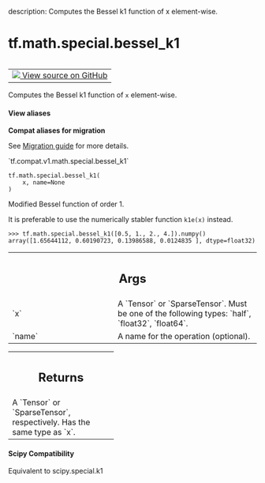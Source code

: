 description: Computes the Bessel k1 function of x element-wise.

<div itemscope itemtype="http://developers.google.com/ReferenceObject">
<meta itemprop="name" content="tf.math.special.bessel_k1" />
<meta itemprop="path" content="Stable" />
</div>

# tf.math.special.bessel_k1

<!-- Insert buttons and diff -->

<table class="tfo-notebook-buttons tfo-api nocontent" align="left">
<td>
  <a target="_blank" href="https://github.com/tensorflow/tensorflow/blob/r2.4/tensorflow/python/ops/special_math_ops.py#L415-L440">
    <img src="https://www.tensorflow.org/images/GitHub-Mark-32px.png" />
    View source on GitHub
  </a>
</td>
</table>



Computes the Bessel k1 function of `x` element-wise.

<section class="expandable">
  <h4 class="showalways">View aliases</h4>
  <p>
<b>Compat aliases for migration</b>
<p>See
<a href="https://www.tensorflow.org/guide/migrate">Migration guide</a> for
more details.</p>
<p>`tf.compat.v1.math.special.bessel_k1`</p>
</p>
</section>

<pre class="devsite-click-to-copy prettyprint lang-py tfo-signature-link">
<code>tf.math.special.bessel_k1(
    x, name=None
)
</code></pre>



<!-- Placeholder for "Used in" -->

Modified Bessel function of order 1.

It is preferable to use the numerically stabler function `k1e(x)` instead.

```
>>> tf.math.special.bessel_k1([0.5, 1., 2., 4.]).numpy()
array([1.65644112, 0.60190723, 0.13986588, 0.0124835 ], dtype=float32)
```

<!-- Tabular view -->
 <table class="responsive fixed orange">
<colgroup><col width="214px"><col></colgroup>
<tr><th colspan="2"><h2 class="add-link">Args</h2></th></tr>

<tr>
<td>
`x`
</td>
<td>
A `Tensor` or `SparseTensor`. Must be one of the following types: `half`,
`float32`, `float64`.
</td>
</tr><tr>
<td>
`name`
</td>
<td>
A name for the operation (optional).
</td>
</tr>
</table>



<!-- Tabular view -->
 <table class="responsive fixed orange">
<colgroup><col width="214px"><col></colgroup>
<tr><th colspan="2"><h2 class="add-link">Returns</h2></th></tr>
<tr class="alt">
<td colspan="2">
A `Tensor` or `SparseTensor`, respectively. Has the same type as `x`.
</td>
</tr>

</table>




#### Scipy Compatibility
Equivalent to scipy.special.k1


